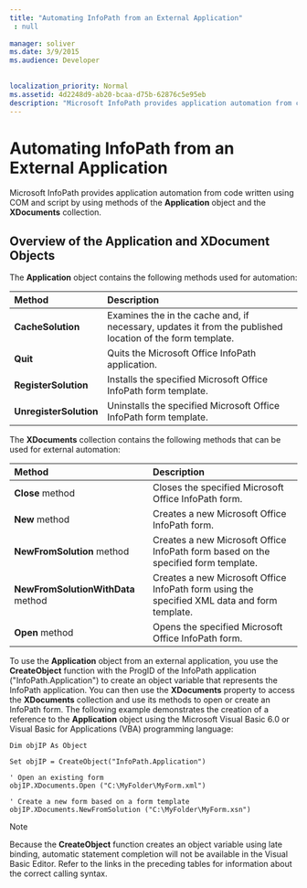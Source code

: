 ```yaml
---
title: "Automating InfoPath from an External Application"
 : null
 
manager: soliver
ms.date: 3/9/2015
ms.audience: Developer
 
 
localization_priority: Normal
ms.assetid: 4d2248d9-ab20-bcaa-d75b-62876c5e95eb
description: "Microsoft InfoPath provides application automation from code written using COM and script by using methods of the Application object and the XDocuments collection."
---
```


# Automating InfoPath from an External Application

Microsoft InfoPath provides application automation from code written using COM and script by using methods of the **Application** object and the **XDocuments** collection. 
  
## Overview of the Application and XDocument Objects

The **Application** object contains the following methods used for automation: 
  
|**Method**|**Description**|
|:-----|:-----|
|**CacheSolution** <br/> |Examines the in the cache and, if necessary, updates it from the published location of the form template.  <br/> |
|**Quit** <br/> |Quits the Microsoft Office InfoPath application.  <br/> |
|**RegisterSolution** <br/> |Installs the specified Microsoft Office InfoPath form template.  <br/> |
|**UnregisterSolution** <br/> |Uninstalls the specified Microsoft Office InfoPath form template.  <br/> |
   
The **XDocuments** collection contains the following methods that can be used for external automation: 
  
|**Method**|**Description**|
|:-----|:-----|
|**Close** method  <br/> |Closes the specified Microsoft Office InfoPath form.  <br/> |
|**New** method  <br/> |Creates a new Microsoft Office InfoPath form.  <br/> |
|**NewFromSolution** method  <br/> |Creates a new Microsoft Office InfoPath form based on the specified form template.  <br/> |
|**NewFromSolutionWithData** method  <br/> |Creates a new Microsoft Office InfoPath form using the specified XML data and form template.  <br/> |
|**Open** method  <br/> |Opens the specified Microsoft Office InfoPath form.  <br/> |
   
To use the **Application** object from an external application, you use the **CreateObject** function with the ProgID of the InfoPath application ("InfoPath.Application") to create an object variable that represents the InfoPath application. You can then use the **XDocuments** property to access the **XDocuments** collection and use its methods to open or create an InfoPath form. The following example demonstrates the creation of a reference to the **Application** object using the Microsoft Visual Basic 6.0 or Visual Basic for Applications (VBA) programming language: 
  
```
Dim objIP As Object 
 
Set objIP = CreateObject("InfoPath.Application") 
 
' Open an existing form 
objIP.XDocuments.Open ("C:\MyFolder\MyForm.xml") 
 
' Create a new form based on a form template 
objIP.XDocuments.NewFromSolution ("C:\MyFolder\MyForm.xsn") 

```

> [!NOTE]
> Because the **CreateObject** function creates an object variable using late binding, automatic statement completion will not be available in the Visual Basic Editor. Refer to the links in the preceding tables for information about the correct calling syntax. 
  

